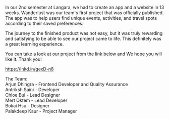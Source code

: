In our 2nd semester at Langara, we had to create an app and a website in 13 weeks. Wanderlust was our team's first project that was officially published. The app was to help users find unique events, activities, and travel spots according to their saved preferences. 

The journey to the finished product was not easy, but it was truly rewarding and satisfying to be able to see our project came to life. This definitely was a great learning experience.

You can take a look at our project from the link below and We hope you will like it. Thank you!

https://lnkd.in/gexD-n8



The Team: <br />
Arjun Dhingra - Frontend Developer and Quality Assurance <br />
Antriksh Saini - Developer <br />
Chloe Bui - Lead Designer <br />
Mert Oktem - Lead Developer <br />
Bokai Hsu - Designer <br />
Palakdeep Kaur - Project Manager 
